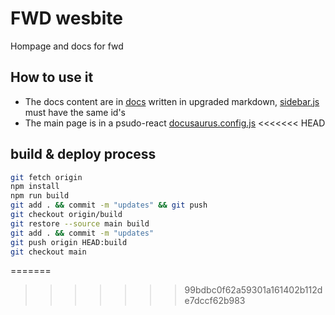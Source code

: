 # FWD wesbite
Hompage and docs for fwd

## How to use it
- The docs content are in [docs](docs) written in upgraded markdown, [sidebar.js](sidebar.js) must have the same id's
- The main page is in a psudo-react [docusaurus.config.js](docusaurus.config.js)
<<<<<<< HEAD

## build & deploy process
```bash
git fetch origin
npm install
npm run build
git add . && commit -m "updates" && git push 
git checkout origin/build
git restore --source main build
git add . && commit -m "updates"
git push origin HEAD:build
git checkout main
```
=======
>>>>>>> 99bdbc0f62a59301a161402b112de7dccf62b983

